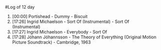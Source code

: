 #Log of 12 day

1. [00:00] Portishead - Dummy - Biscuit
1. [17:26] Ingrid Michaelson - Sort Of (Instrumental) - Sort Of (Instrumental)
1. [17:27] Ingrid Michaelson - Everybody - Sort Of
1. [17:28] Jóhann Jóhannsson - The Theory of Everything (Original Motion Picture Soundtrack) - Cambridge, 1963
